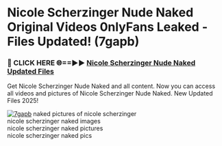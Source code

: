 # Nicole Scherzinger Nude Naked Original Videos 0nlyFans Leaked - Files Updated! (7gapb)

<h3>🔴 CLICK HERE 🌐==►► <a href="https://tinyurl.com/up5wt9bj" rel="nofollow">Nicole Scherzinger Nude Naked Updated Files</a></h3>

Get Nicole Scherzinger Nude Naked and all content. Now you can access all videos and pictures of Nicole Scherzinger Nude Naked. New Updated Files 2025!

[![7gapb](https://i.imgur.com/ABiUzMV.gif)](https://tinyurl.com/up5wt9bj)
naked pictures of nicole scherzinger<br>
nicole scherzinger naked images<br>
nicole scherzinger naked pictures<br>
nicole scherzinger naked pics